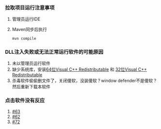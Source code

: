 ### 拉取项目运行注意事项

1. 管理员运行IDE

2. Maven同步后执行

   ```cmd
   mvn compile
   ```



### DLL注入失败或无法正常运行软件的可能原因

1. 未以管理员运行软件
2. 缺少系统库，安装[64位Visual C++ Redistributable](https://aka.ms/vs/17/release/vc_redist.x64.exe) 和 [32位Visual C++ Redistributable](https://aka.ms/vs/17/release/vc_redist.x86.exe)
3. 杀毒软件偷偷删文件了，关闭傻软，没装傻软？window defender不是傻软？然后重新下载本软件



### 点击软件没有反应

1. [#63](https://github.com/xjw580/Hearthstone-Script/issues/63)
2. [#62](https://github.com/xjw580/Hearthstone-Script/issues/62)
3. [#72](https://github.com/xjw580/Hearthstone-Script/issues/72)
